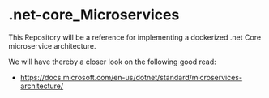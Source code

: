 # .net-core_Microservices
This Repository will be a reference for implementing a dockerized .net Core microservice architecture. 

We will have thereby a closer look on the following good read:
- https://docs.microsoft.com/en-us/dotnet/standard/microservices-architecture/
